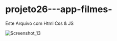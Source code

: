 # projeto26---app-filmes-
Este Arquivo com Html Css &amp; JS 

![Screenshot_13](https://user-images.githubusercontent.com/111763432/192104123-830a92dc-2ddb-4243-b6e3-fe70aa9c6c0f.png)
